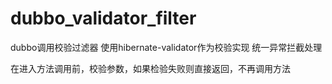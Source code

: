 # dubbo_validator_filter
dubbo调用校验过滤器
使用hibernate-validator作为校验实现
统一异常拦截处理

在进入方法调用前，校验参数，如果检验失败则直接返回，不再调用方法
